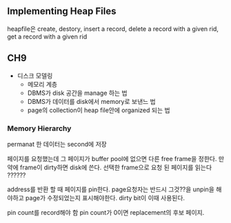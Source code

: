 ## Implementing Heap Files 
heapfile은 create, destory, insert a record, delete a record with a given rid, get a record with a given rid

## CH9 
* 디스크 모델링
    * 메모리 계층
    * DBMS가 disk 공간을 manage 하는 법
    * DBMS가 데이터를 disk에서 memory로 보낸느 법
    * page의 collection이 heap file안에 organized 되는 법

### Memory Hierarchy
permanat 한 데이터는 second에 저장 

페이지를 요청했는데 그 페이지가 buffer pool에 없으면 다른 free frame을 정한다.
만약에 frame이 dirty하면 disk에 쓴다.
선택한 frame으로 요청 된 페이지를 읽는다 ??????

address를 반환 할 때 페이지를 pin한다.
page요청자는 반드시 그것??을 unpin을 해야하고 page가 수정되었는지 표시해야한다.
dirty bit이 이때 사용된다.

pin count를 record해야 함
pin count가 0이면 replacement의 후보 페이지.

